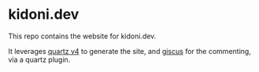 # kidoni.dev

This repo contains the website for kidoni.dev.

It leverages [quartz v4](https://quartz.jzhao.xyz/) to generate the site,
and [giscus](https://giscus.app/) for the commenting, via a quartz plugin.
